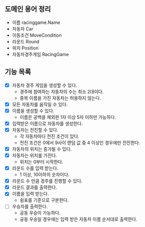## 도메인 용어 정리

- 이름 racinggame.Name
- 자동차 Car
- 이동조건 MoveCondition
- 라운드 Round
- 위치 Position
- 자동차경주게임 RacingGame

## 기능 목록

- [x] 자동차 경주 게임을 생성할 수 있다.
    - 경주에 참여하는 자동차의 수는 최소 2대이다.
    - 중복 이름을 가진 자동차는 허용하지 않는다.
- [x] 모든 자동차를 움직일 수 있다.
- [x] 이름을 생성할 수 있다.
    - 이름은 공백을 제외한 1자 이상 5자 이하만 가능하다.
- [x] 입력받은 이름으로 자동차를 생성한다.
- [x] 자동차는 전진할 수 있다.
    - 각 자동차마다 전진 조건이 있다.
    - 전진 조건은 0에서 9사이 랜덤 값 중 4 이상인 경우에만 전진한다.
- [x] 자동차의 위치는 증가될 수 있다.
- [x] 자동차는 위치를 가진다.
    - 위치는 0부터 시작한다.
- [x] 라운드 수를 입력 받는다.
    - 1 이상, 10이하의 숫자이다.
- [x] 라운드 수 만큼 경주를 진행할 수 있다.
- [x] 라운드 결과를 출력한다. 
- [x] 이름을 입력 받는다.
  - 쉼표를 기준으로 구분한다.
- [ ] 우승자를 출력한다.
    - 공동 우승이 가능하다.
    - 공동 우승일 경우에는 입력 받은 자동차 이름 순서대로 출력한다.

